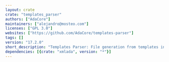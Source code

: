 ```yaml
---
layout: crate
crate: "templates_parser"
authors: ["AdaCore"]
maintainers: ["alejandro@mosteo.com"]
licenses: ["GPL 3.0"]
websites: ["https://github.com/AdaCore/templates-parser"]
tags: []
version: "17.2.0"
short_description: "Templates Parser: File generation from templates in Ada"
dependencies: [{crate: "xmlada", version: "*"}]
---
```



